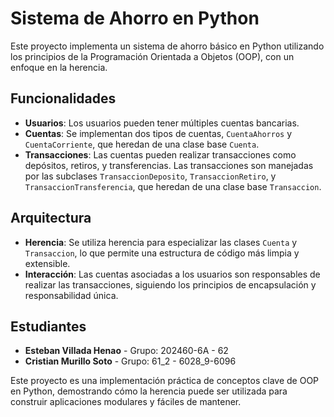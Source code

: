# Sistema de Ahorro en Python

Este proyecto implementa un sistema de ahorro básico en Python utilizando los principios de la Programación Orientada a Objetos (OOP), con un enfoque en la herencia. 

## Funcionalidades
- **Usuarios**: Los usuarios pueden tener múltiples cuentas bancarias.
- **Cuentas**: Se implementan dos tipos de cuentas, `CuentaAhorros` y `CuentaCorriente`, que heredan de una clase base `Cuenta`.
- **Transacciones**: Las cuentas pueden realizar transacciones como depósitos, retiros, y transferencias. Las transacciones son manejadas por las subclases `TransaccionDeposito`, `TransaccionRetiro`, y `TransaccionTransferencia`, que heredan de una clase base `Transaccion`.

## Arquitectura
- **Herencia**: Se utiliza herencia para especializar las clases `Cuenta` y `Transaccion`, lo que permite una estructura de código más limpia y extensible.
- **Interacción**: Las cuentas asociadas a los usuarios son responsables de realizar las transacciones, siguiendo los principios de encapsulación y responsabilidad única.

## Estudiantes
- **Esteban Villada Henao** - Grupo: 202460-6A - 62
- **Cristian Murillo Soto** - Grupo: 61_2 - 6028_9-6096

Este proyecto es una implementación práctica de conceptos clave de OOP en Python, demostrando cómo la herencia puede ser utilizada para construir aplicaciones modulares y fáciles de mantener.
